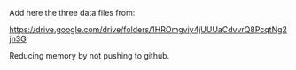 Add here the three data files from:

https://drive.google.com/drive/folders/1HROmgviy4jUUUaCdvvrQ8PcqtNg2jn3G

Reducing memory by not pushing to github.